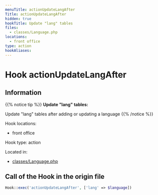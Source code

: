 ```yaml
---
menuTitle: actionUpdateLangAfter
Title: actionUpdateLangAfter
hidden: true
hookTitle: Update "lang" tables
files:
  - classes/Language.php
locations:
  - front office
type: action
hookAliases:
---
```


# Hook actionUpdateLangAfter

## Information

{{% notice tip %}}
**Update "lang" tables:** 

Update "lang" tables after adding or updating a language
{{% /notice %}}

Hook locations: 
  - front office

Hook type: action

Located in: 
  - [classes/Language.php](https://github.com/PrestaShop/PrestaShop/blob/8.0.x/classes/Language.php)

## Call of the Hook in the origin file

```php
Hook::exec('actionUpdateLangAfter', ['lang' => $language])
```